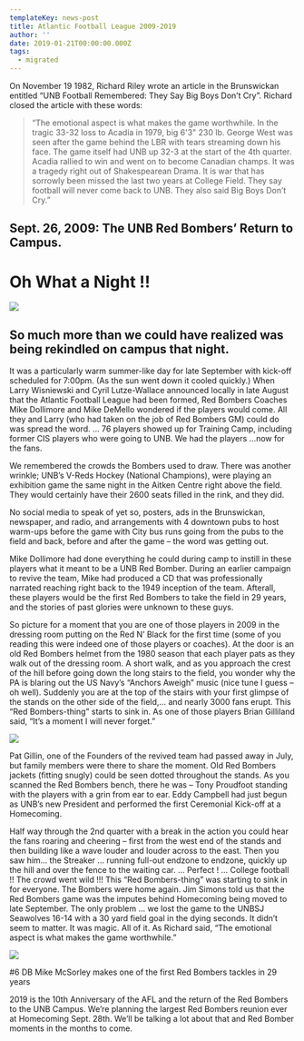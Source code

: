 ```yaml
---
templateKey: news-post
title: Atlantic Football League 2009-2019
author: ''
date: 2019-01-21T00:00:00.000Z
tags:
  - migrated
---
```


On November 19 1982, Richard Riley wrote an article in the Brunswickan entitled “UNB Football Remembered: They Say Big Boys Don’t Cry”. Richard closed the article with these words:

> “The emotional aspect is what makes the game worthwhile. In the tragic 33-32 loss to Acadia in 1979, big 6'3" 230 lb. George West was seen after the game behind the LBR with tears streaming down his face. The game itself had UNB up 32-3 at the start of the 4th quarter. Acadia rallied to win and went on to become Canadian champs. It was a tragedy right out of Shakespearean Drama. It is war that has sorrowly been missed the last two years at College Field.
They say football will never come back to UNB. They also said Big Boys Don’t Cry.”

## Sept. 26, 2009: The UNB Red Bombers’ Return to Campus.
# Oh What a Night !!


![](/img/posts/2019-01-21-a.jpg)

## So much more than we could have realized was being rekindled on campus that night.

It was a particularly warm summer-like day for late September with kick-off scheduled for 7:00pm. (As the sun went down it cooled quickly.) When Larry Wisniewski and Cyril Lutze-Wallace announced locally in late August that the Atlantic Football League had been formed, Red Bombers Coaches Mike Dollimore and Mike DeMello wondered if the players would come. All they and Larry (who had taken on the job of Red Bombers GM) could do was spread the word. … 76 players showed up for Training Camp, including former CIS players who were going to UNB. We had the players …now for the fans.

We remembered the crowds the Bombers used to draw. There was another wrinkle; UNB’s V-Reds Hockey (National Champions), were playing an exhibition game the same night in the Aitken Centre right above the field. They would certainly have their 2600 seats filled in the rink, and they did.

No social media to speak of yet so, posters, ads in the Brunswickan, newspaper, and radio, and arrangements with 4 downtown pubs to host warm-ups before the game with City bus runs going from the pubs to the field and back, before and after the game – the word was getting out.

Mike Dollimore had done everything he could during camp to instill in these players what it meant to be a UNB Red Bomber. During an earlier campaign to revive the team, Mike had produced a CD that was professionally narrated reaching right back to the 1949 inception of the team. Afterall, these players would be the first Red Bombers to take the field in 29 years, and the stories of past glories were unknown to these guys.

So picture for a moment that you are one of those players in 2009 in the dressing room putting on the Red N’ Black for the first time (some of you reading this were indeed one of those players or coaches). At the door is an old Red Bombers helmet from the 1980 season that each player pats as they walk out of the dressing room. A short walk, and as you approach the crest of the hill before going down the long stairs to the field, you wonder why the PA is blaring out the US Navy’s “Anchors Aweigh” music (nice tune I guess – oh well). Suddenly you are at the top of the stairs with your first glimpse of the stands on the other side of the field,… and nearly 3000 fans erupt. This “Red Bombers-thing” starts to sink in. As one of those players Brian Gilliland said, “It’s a moment I will never forget.”


![](/img/posts/2019-01-21-b.jpg)

Pat Gillin, one of the Founders of the revived team had passed away in July, but family members were there to share the moment. Old Red Bombers jackets (fitting snugly) could be seen dotted throughout the stands. As you scanned the Red Bombers bench, there he was – Tony Proudfoot standing with the players with a grin from ear to ear. Eddy Campbell had just begun as UNB’s new President and performed the first Ceremonial Kick-off at a Homecoming.

Half way through the 2nd quarter with a break in the action you could hear the fans roaring and cheering – first from the west end of the stands and then building like a wave louder and louder across to the east. Then you saw him… the Streaker … running full-out endzone to endzone, quickly up the hill and over the fence to the waiting car. … Perfect ! … College football !! The crowd went wild !!! This “Red Bombers-thing” was starting to sink in for everyone. The Bombers were home again. Jim Simons told us that the Red Bombers game was the imputes behind Homecoming being moved to late September. The only problem … we lost the game to the UNBSJ Seawolves 16-14 with a 30 yard field goal in the dying seconds. It didn’t seem to matter. It was magic. All of it. As Richard said, “The emotional aspect is what makes the game worthwhile.”


![](/img/posts/2019-01-21-c.jpg)

#6 DB Mike McSorley makes one of the first Red Bombers tackles in 29 years

2019 is the 10th Anniversary of the AFL and the return of the Red Bombers to the UNB Campus. We’re planning the largest Red Bombers reunion ever at Homecoming Sept. 28th. We’ll be talking a lot about that and Red Bomber moments in the months to come.
